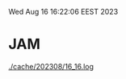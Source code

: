 Wed Aug 16 16:22:06 EEST 2023
# JAM
<a href='./cache/202308/16_16.log'>./cache/202308/16_16.log</a>
